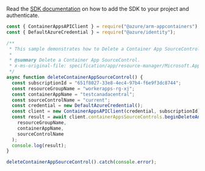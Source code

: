 Read the [SDK documentation](https://github.com/Azure/azure-sdk-for-js/blob/%40azure%2Farm-appcontainers_1.0.0/sdk/appcontainers/arm-appcontainers/README.md) on how to add the SDK to your project and authenticate.

```javascript
const { ContainerAppsAPIClient } = require("@azure/arm-appcontainers");
const { DefaultAzureCredential } = require("@azure/identity");

/**
 * This sample demonstrates how to Delete a Container App SourceControl.
 *
 * @summary Delete a Container App SourceControl.
 * x-ms-original-file: specification/app/resource-manager/Microsoft.App/stable/2022-03-01/examples/SourceControls_Delete.json
 */
async function deleteContainerAppSourceControl() {
  const subscriptionId = "651f8027-33e8-4ec4-97b4-f6e9f3dc8744";
  const resourceGroupName = "workerapps-rg-xj";
  const containerAppName = "testcanadacentral";
  const sourceControlName = "current";
  const credential = new DefaultAzureCredential();
  const client = new ContainerAppsAPIClient(credential, subscriptionId);
  const result = await client.containerAppsSourceControls.beginDeleteAndWait(
    resourceGroupName,
    containerAppName,
    sourceControlName
  );
  console.log(result);
}

deleteContainerAppSourceControl().catch(console.error);
```
